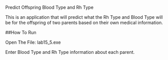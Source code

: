 Predict Offspring Blood Type and Rh Type

This is an application that will predict what the Rh Type and Blood Type will be for the offspring of two parents based on their own medical information. 

##How To Run

Open The File: lab15_5.exe

Enter Blood Type and Rh Type information about each parent. 
